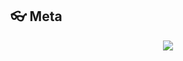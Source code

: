 
## 👓 Meta  

<div align="center">
<img src="https://komarev.com/ghpvc/?username=jffrydsr&&style=flat-square" align="center" />
</div>  
  
<br/> 